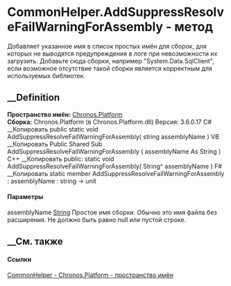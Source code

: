# CommonHelper.AddSuppressResolveFailWarningForAssembly - метод
Добавляет указанное имя в список простых имён для сборок, для которых не
выводятся предупреждения в логе при невозможности их загрузить. Добавьте сюда
сборки, например "System.Data.SqlClient", если возможное отсутствие такой
сборки является корректным для используемых библиотек.
## __Definition
 **Пространство имён:** [Chronos.Platform](N_Chronos_Platform.htm)  
 **Сборка:** Chronos.Platform (в Chronos.Platform.dll) Версия: 3.6.0.17
C# __Копировать
     public static void AddSuppressResolveFailWarningForAssembly(
    	string assemblyName
    )
VB __Копировать
     Public Shared Sub AddSuppressResolveFailWarningForAssembly ( 
    	assemblyName As String
    )
C++ __Копировать
     public:
    static void AddSuppressResolveFailWarningForAssembly(
    	String^ assemblyName
    )
F# __Копировать
     static member AddSuppressResolveFailWarningForAssembly : 
            assemblyName : string -> unit 
#### Параметры
assemblyName [String](https://learn.microsoft.com/dotnet/api/system.string)
     Простое имя сборки. Обычно это имя файла без расширения. Не должно быть равно null или пустой строке. 
## __См. также
#### Ссылки
[CommonHelper - ](T_Chronos_Platform_CommonHelper.htm)
[Chronos.Platform - пространство имён](N_Chronos_Platform.htm)
